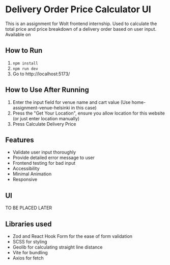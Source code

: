 # Delivery Order Price Calculator UI

This is an assignment for Wolt frontend internship.
Used to calculate the total price and price breakdown of a delivery order based on user input.
Available on

## How to Run

1. `npm install`
2. `npm run dev`
3. Go to http://localhost:5173/

## How to Use After Running

1. Enter the input field for venue name and cart value (Use home-assignment-venue-helsinki in this case)
2. Press the "Get Your Location", ensure you allow location for this website (or just enter location manually)
3. Press Calculate Delivery Price

## Features

- Validate user input thoroughly
- Provide detailed error message to user
- Frontend testing for bad input
- Accessibility
- Minimal Animation
- Responsive

## UI

TO BE PLACED LATER

## Libraries used

- Zod and React Hook Form for the ease of form validation
- SCSS for styling
- Geolib for calculating straight line distance
- Vite for bundling
- Axios for fetch
